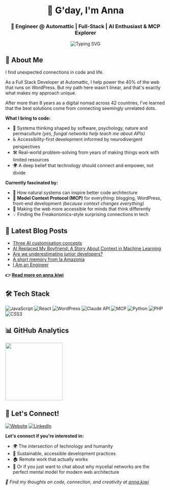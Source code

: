 <div align="center">
  
# 👋 G'day, I'm Anna
### 💼 Engineer @ Automattic | Full-Stack | AI Enthusiast & MCP Explorer

<img src="https://readme-typing-svg.herokuapp.com?font=Fira+Code&pause=1000&color=36BCF7&center=true&vCenter=true&width=500&lines=Building+WordPress.com%2C+Jetpack+%2B+Woo;Exploring+AI+%2B+Web+Integration;MCP+Explorer" alt="Typing SVG" />

</div>

## 🌱 About Me

I find unexpected connections in code and life. 

As a Full Stack Developer at Automattic, I help power the 40% of the web that runs on WordPress. But my path here wasn't linear, and that's exactly what makes my approach unique.

After more than 8 years as a digital nomad across 42 countries, I've learned that the best solutions come from connecting seemingly unrelated dots.

**What I bring to code:**
- 🧠 Systems thinking shaped by software, psychology, nature and permaculture *(yes, fungal networks help teach me about APIs)*
- ♿ Accessibility-first development informed by neurodivergent perspectives  
- 🛠️ Real-world problem-solving from years of making things work with limited resources
- 🌍 A deep belief that technology should connect and empower, not divide

**Currently fascinated by:**
- 🍄 How natural systems can inspire better code architecture
- 🔗 **Model Context Protocol (MCP)** for everything: blogging, WordPress, front-end development *(because context changes everything)*
- 🧩 Making the web more accessible for minds that think differently
- 💡 Finding the Freakonomics-style surprising connections in tech

## 📝 Latest Blog Posts

<!-- BLOG-POST-LIST:START -->
- [Three AI customisation concepts](https://anna.kiwi/blog/work-systems/explaining-ai-metaphors/)
- [AI Replaced My Boyfriend: A Story About Context in Machine Learning](https://anna.kiwi/blog/work-systems/ai-replaced-my-boyfriend-a-story-about-context-in-machine-learning/)
- [Are we underestimating junior developers?](https://anna.kiwi/blog/work-systems/are-we-underestimating-junior-developers/)
- [A short memory from la Amazonía](https://anna.kiwi/blog/places-people/a-short-memory-from-la-amazonia/)
- [I Am an Engineer](https://anna.kiwi/blog/work-systems/i-am-an-engineer/)
<!-- BLOG-POST-LIST:END -->

**👉 [Read more on anna.kiwi](https://anna.kiwi?utm_source=github&utm_medium=profile&utm_campaign=github_profile)**

## 🛠️ Tech Stack

![JavaScript](https://img.shields.io/badge/JavaScript-F7DF1E?style=for-the-badge&logo=javascript&logoColor=black)
![React](https://img.shields.io/badge/React-20232A?style=for-the-badge&logo=react&logoColor=61DAFB)
![WordPress](https://img.shields.io/badge/WordPress-21759B?style=for-the-badge&logo=wordpress&logoColor=white)
![Claude API](https://img.shields.io/badge/Claude_API-FF6B35?style=for-the-badge&logo=anthropic&logoColor=white)
![MCP](https://img.shields.io/badge/MCP-4A90E2?style=for-the-badge&logo=protocol&logoColor=white)
![Python](https://img.shields.io/badge/Python-3776AB?style=for-the-badge&logo=python&logoColor=white)
![PHP](https://img.shields.io/badge/PHP-777BB4?style=for-the-badge&logo=php&logoColor=white)
![CSS3](https://img.shields.io/badge/CSS3-1572B6?style=for-the-badge&logo=css3&logoColor=white)

## 📊 GitHub Analytics

<img height="180em" src="https://github-readme-stats.vercel.app/api?username=annacmc&show_icons=true&theme=github_dark&include_all_commits=true&count_private=true"/>

## 🤝 Let's Connect!

[![Website](https://img.shields.io/badge/Website-anna.kiwi-FF6B6B?style=for-the-badge&logo=About.me&logoColor=white)](https://anna.kiwi)
[![LinkedIn](https://img.shields.io/badge/LinkedIn-annakiwi-0A66C2?style=for-the-badge&logo=linkedin&logoColor=white)](https://www.linkedin.com/in/annakiwi)

**Let's connect if you're interested in:**
- 🌍 The intersection of technology and humanity
- 🌱 Sustainable, accessible development practices  
- 🏠 Remote work that actually works
- 🍄 Or if you just want to chat about why mycelial networks are the perfect mental model for modern web architecture

*🔗 Find my thoughts on code, connection, and creativity at [anna.kiwi](https://anna.kiwi?utm_source=github&utm_medium=profile&utm_campaign=github_profile)*
